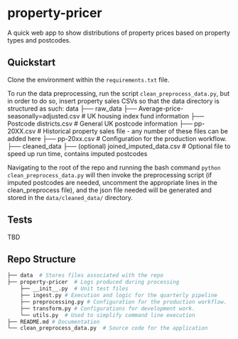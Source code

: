 # property-pricer
A quick web app to show distributions of property prices based on property types and postcodes. 



## Quickstart
Clone the environment within the `requirements.txt` file.

To run the data preprocessing, run the script `clean_preprocess_data.py`, but in order to do so, insert property sales CSVs so that the data directory is structured as such:
data
├── raw_data 
    ├── Average-price-seasonally=adjusted.csv  # UK housing index fund information
    ├── Postcode districts.csv  # General UK postcode information
    ├── pp-20XX.csv # Historical property sales file - any number of these files can be added here
    ├── pp-20xx.csv # Configuration for the production workflow. 
├── cleaned_data 
     ├── (optional) joined_imputed_data.csv # Optional file to speed up run time, contains imputed postcodes


Navigating to the root of the repo and running the bash command `python clean_preprocess_data.py` will then invoke the preprocessing script (if imputed postcodes are needed, uncomment the 
appropriate lines in the clean_preprocess file), and the json file needed will be generated and stored in the `data/cleaned_data/` directory.
 
## Tests
TBD


## Repo Structure
```bash
├── data  # Stores files associated with the repo
├── property-pricer  # Logs produced during processing
    ├── __init__.py  # Unit test files
    ├── ingest.py # Execution and logic for the quarterly pipeline
    ├── preprocessing.py # Configuration for the production workflow.
    ├── transform.py # Configurations for development work.
    └── utils.py  # Used to simplify command line execution
├── README.md # Documentation
└── clean_preprocess_data.py  # Source code for the application
```
